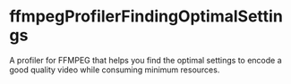 # ffmpegProfilerFindingOptimalSettings
A profiler for FFMPEG that helps you find the optimal settings to encode a good quality video while consuming minimum resources.
